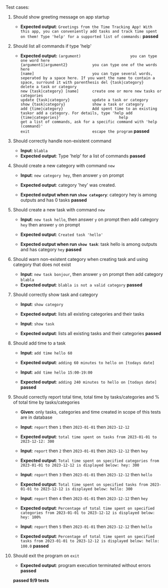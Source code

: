 Test cases:
1. Should show greeting message on app startup
    - **Expected output**: `Greetings from the Time Tracking App!
With this app, you can conveniently add tasks and track time spent on them!
Type 'help' for a supported list of commands:`
**passed**

2. Should list all commands if type 'help'
    - **Expected output:** 
    `(argument)                      you can type one word here                                                                                                  
    {argument1|argument2}           you can type one of the words here                                                                                          
    [name]                          you can type several words, seperated by a space here. If you want the name to contain a space, surround it with parenthesis
    del {task|category}             delete a task or category                                                                                                   
    new {task|category} [name]      create one or more new tasks or categories                                                                                  
    update {task|category}          update a task or category                                                                                                   
    show {task|category}            show a task or category                                                                                                     
    add {time|category}             Add spent time to an existing taskor add a category. For details, type 'help add {time|categories}'                         
    help                            get a list of commands, ask for a specific command with 'help (command)'                                                    
    exit                            escape the program`
    **passed**


3. Should correctly handle non-existent command
    - **Input**: `blabla`
    - **Expected output**: Type 'help' for a list of commands
    **passed**

4. Should create a new category with command `new`
    - **Input**: `new category hey`, then answer `y` on prompt
    - **Expected output**: category 'hey' was created.

    - **Expected output when run `show category`**: category hey is among outputs and has 0 tasks
    **passed**

4. Should create a new task with command `new`
    - **Input**: `new task hello`, then answer `y` on prompt then add category `hey` then answer `y` on prompt
    - **Expected output**: `Created task 'hello'`

    - **Expected output when run `show task`**: task hello is among outputs and has category `hey`
    **passed**

5. Should warn non-existent category when creating task and using category that does not exist
    - **Input**: `new task bonjour`, then answer `y` on prompt then add category `blabla`
    - **Expected output**: `blabla is not a valid category`
    **passed**

6. Should correctly show task and category
    - **Input**: `show category`
    - **Expected output**: lists all existing categories and their tasks

    - **Input**: `show task`
    - **Expected output**: lists all existing tasks and their categories
    **passed**

7. Should add time to a task
    - **Input**: `add time hello 60`
    - **Expected output**: `adding 60 minutes to hello on [todays date]`

    - **Input**: `add time hello 15:00-19:00`
    - **Expected output**: `adding 240 minutes to hello on [todays date]`
    **passed**

8. Should correctly report total time, total time by tasks/categories and % of total time by tasks/categories
    - **Given**: only tasks, categories and time created in scope of this tests are in database

    - **Input**: `report` then `1` then `2023-01-01` then `2023-12-12`
    - **Expected output**: `total time spent on tasks from 2023-01-01 to 2023-12-12: 300`

    - **Input**: `report` then `2` then `2023-01-01` then `2023-12-12` then `hey`
    - **Expected output**: `Total time spent on specified categories from 2023-01-01 to 2023-12-12 is displayed below: hey: 300`

    - **Input**: `report` then `3` then `2023-01-01` then `2023-12-12` then `hello`
    - **Expected output**: `Total time spent on specified tasks from 2023-01-01 to 2023-12-12 is displayed below: hello: 300`

    - **Input**: `report` then `4` then `2023-01-01` then `2023-12-12` then `hey`
    - **Expected output**: `Percentage of total time spent on specified categories from 2023-01-01 to 2023-12-12 is displayed below: hey: 100%`

    - **Input**: `report` then `5` then `2023-01-01` then `2023-12-12` then `hello`
    - **Expected output**: `Percentage of total time spent on specified tasks from 2023-01-01 to 2023-12-12 is displayed below: hello: 100.0`
    **passed**

9. Should exit the program on `exit`
    - **Expected output**: program execution terminated without errors
    **passed**


    **passed 9/9 tests**


